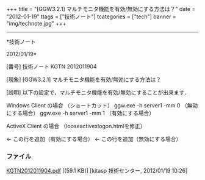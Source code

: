 ﻿+++
title = "[GGW3.2.1] マルチモニタ機能を有効/無効にする方法は？"
date = "2012-01-19"
ttags = ["技術ノート"]
tcategories = ["tech"]
banner = "img/technote.jpg"
+++

-----------------------------------------------------------------------------------------------------------------------------

*技術ノート

2012/01/19*


[番号]
技術ノート KGTN 2012011904

[現象]
[GGW3.2.1] マルチモニタ機能を有効/無効にする方法は？

[説明]
以下の設定で，マルチモニタ機能を有効/無効にすることが出来ます．

Windows Client の場合 （ショートカット）
ggw.exe -h server1 -mm 0 （無効にする場合）
ggw.exe -h server1 -mm 1 （有効にする場合）

ActiveX Client の場合 （looseactivexlogon.htmlを修正）

<OBJECT ID="Control1" WIDTH=0 HEIGHT=0
CLASSID="CLSID:76850F2A-FCAA-454F-82D3-BD46CB186EF5"
CODEBASE="ggw-activex.cab#Version=3,2,1,4510" >
<PARAM NAME="user" VALUE="">
<PARAM NAME="password" VALUE="">
<PARAM NAME="host" VALUE="">
<PARAM NAME="application" VALUE="">
<PARAM NAME="args" VALUE="">
<PARAM NAME="isembeddedwin" VALUE="false">
<PARAM NAME="compression" VALUE="false">
<PARAM NAME="multimonitor" VALUE="true"> ←
この行を追加（有効にする場合）
<PARAM NAME="multimonitor" VALUE="false"> ←
この行を追加（無効にする場合）
<PARAM NAME="hostport" VALUE="">
<PARAM NAME="inbrowserprocess" VALUE="true">
<PARAM NAME="autoclosebrowser" VALUE="false">
<PARAM NAME="autoconfigprinters" VALUE="default">
</OBJECT>


### ファイル

 
 


[KGTN2012011904.pdf](http://techreport.kitasp.net/attachments/download/804/KGTN2012011904.pdf)
 [(59.1 KB)] [kitasp 技術センター, 2012/01/19
10:26]


 


 

